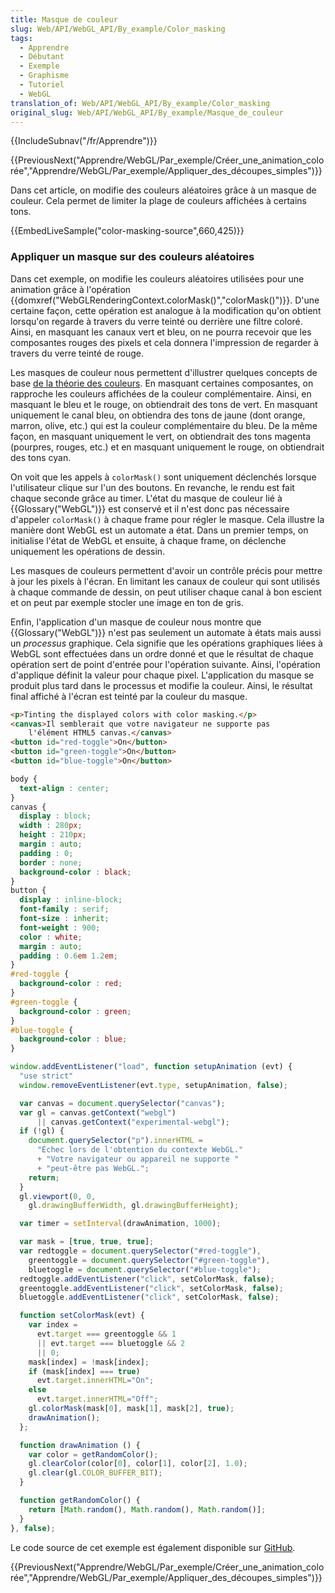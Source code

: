 ```yaml
---
title: Masque de couleur
slug: Web/API/WebGL_API/By_example/Color_masking
tags:
  - Apprendre
  - Débutant
  - Exemple
  - Graphisme
  - Tutoriel
  - WebGL
translation_of: Web/API/WebGL_API/By_example/Color_masking
original_slug: Web/API/WebGL_API/By_example/Masque_de_couleur
---
```

{{IncludeSubnav("/fr/Apprendre")}}

{{PreviousNext("Apprendre/WebGL/Par_exemple/Créer_une_animation_colorée","Apprendre/WebGL/Par_exemple/Appliquer_des_découpes_simples")}}

Dans cet article, on modifie des couleurs aléatoires grâce à un masque de couleur. Cela permet de limiter la plage de couleurs affichées à certains tons.

{{EmbedLiveSample("color-masking-source",660,425)}}

### Appliquer un masque sur des couleurs aléatoires

Dans cet exemple, on modifie les couleurs aléatoires utilisées pour une animation grâce à l'opération {{domxref("WebGLRenderingContext.colorMask()","colorMask()")}}. D'une certaine façon, cette opération est analogue à la modification qu'on obtient lorsqu'on regarde à travers du verre teinté ou derrière une filtre coloré. Ainsi, en masquant les canaux vert et bleu, on ne pourra recevoir que les composantes rouges des pixels et cela donnera l'impression de regarder à travers du verre teinté de rouge.

Les masques de couleur nous permettent d'illustrer quelques concepts de base [de la théorie des couleurs](https://en.wikipedia.org/wiki/Color_theory). En masquant certaines composantes, on rapproche les couleurs affichées de la couleur complémentaire. Ainsi, en masquant le bleu et le rouge, on obtiendrait des tons de vert. En masquant uniquement le canal bleu, on obtiendra des tons de jaune (dont orange, marron, olive, etc.) qui est la couleur complémentaire du bleu. De la même façon, en masquant uniquement le vert, on obtiendrait des tons magenta (pourpres, rouges, etc.) et en masquant uniquement le rouge, on obtiendrait des tons cyan.

On voit que les appels à `colorMask()` sont uniquement déclenchés lorsque l'utilisateur clique sur l'un des boutons. En revanche, le rendu est fait chaque seconde grâce au timer. L'état du masque de couleur lié à {{Glossary("WebGL")}} est conservé et il n'est donc pas nécessaire d'appeler `colorMask()` à chaque frame pour régler le masque. Cela illustre la manière dont WebGL est un automate a état. Dans un premier temps, on initialise l'état de WebGL et ensuite, à chaque frame, on déclenche uniquement les opérations de dessin.

Les masques de couleurs permettent d'avoir un contrôle précis pour mettre à jour les pixels à l'écran. En limitant les canaux de couleur qui sont utilisés à chaque commande de dessin, on peut utiliser chaque canal à bon escient et on peut par exemple stocler une image en ton de gris.

Enfin, l'application d'un masque de couleur nous montre que {{Glossary("WebGL")}} n'est pas seulement un automate à états mais aussi un _processus_ graphique. Cela signifie que les opérations graphiques liées à WebGL sont effectuées dans un ordre donné et que le résultat de chaque opération sert de point d'entrée pour l'opération suivante. Ainsi, l'opération d'applique définit la valeur pour chaque pixel. L'application du masque se produit plus tard dans le processus et modifie la couleur. Ainsi, le résultat final affiché à l'écran est teinté par la couleur du masque.

```html
<p>Tinting the displayed colors with color masking.</p>
<canvas>Il semblerait que votre navigateur ne supporte pas
    l'élément HTML5 canvas.</canvas>
<button id="red-toggle">On</button>
<button id="green-toggle">On</button>
<button id="blue-toggle">On</button>
```

```css
body {
  text-align : center;
}
canvas {
  display : block;
  width : 280px;
  height : 210px;
  margin : auto;
  padding : 0;
  border : none;
  background-color : black;
}
button {
  display : inline-block;
  font-family : serif;
  font-size : inherit;
  font-weight : 900;
  color : white;
  margin : auto;
  padding : 0.6em 1.2em;
}
#red-toggle {
  background-color : red;
}
#green-toggle {
  background-color : green;
}
#blue-toggle {
  background-color : blue;
}
```

```js
window.addEventListener("load", function setupAnimation (evt) {
  "use strict"
  window.removeEventListener(evt.type, setupAnimation, false);

  var canvas = document.querySelector("canvas");
  var gl = canvas.getContext("webgl")
      || canvas.getContext("experimental-webgl");
  if (!gl) {
    document.querySelector("p").innerHTML =
      "Échec lors de l'obtention du contexte WebGL."
      + "Votre navigateur ou appareil ne supporte "
      + "peut-être pas WebGL.";
    return;
  }
  gl.viewport(0, 0,
    gl.drawingBufferWidth, gl.drawingBufferHeight);

  var timer = setInterval(drawAnimation, 1000);

  var mask = [true, true, true];
  var redtoggle = document.querySelector("#red-toggle"),
    greentoggle = document.querySelector("#green-toggle"),
    bluetoggle = document.querySelector("#blue-toggle");
  redtoggle.addEventListener("click", setColorMask, false);
  greentoggle.addEventListener("click", setColorMask, false);
  bluetoggle.addEventListener("click", setColorMask, false);

  function setColorMask(evt) {
    var index =
      evt.target === greentoggle && 1
      || evt.target === bluetoggle && 2
      || 0;
    mask[index] = !mask[index];
    if (mask[index] === true)
      evt.target.innerHTML="On";
    else
      evt.target.innerHTML="Off";
    gl.colorMask(mask[0], mask[1], mask[2], true);
    drawAnimation();
  };

  function drawAnimation () {
    var color = getRandomColor();
    gl.clearColor(color[0], color[1], color[2], 1.0);
    gl.clear(gl.COLOR_BUFFER_BIT);
  }

  function getRandomColor() {
    return [Math.random(), Math.random(), Math.random()];
  }
}, false);
```

Le code source de cet exemple est également disponible sur [GitHub](https://github.com/idofilin/webgl-by-example/tree/master/color-masking).

{{PreviousNext("Apprendre/WebGL/Par_exemple/Créer_une_animation_colorée","Apprendre/WebGL/Par_exemple/Appliquer_des_découpes_simples")}}
